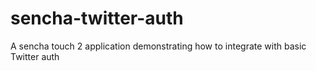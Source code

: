 sencha-twitter-auth
===================

A sencha touch 2 application demonstrating how to integrate with basic Twitter auth